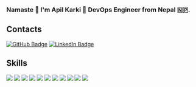 <!-- ### Hi there 👋 -->

<!--
**apilkarki/apilkarki** is a ✨ _special_ ✨ repository because its `README.md` (this file) appears on your GitHub profile.

Here are some ideas to get you started:

- 🔭 I’m currently working on ...
- 🌱 I’m currently learning ...
- 👯 I’m looking to collaborate on ...
- 🤔 I’m looking for help with ...
- 💬 Ask me about ...
- 📫 How to reach me: ...
- 😄 Pronouns: ...
- ⚡ Fun fact: ...
-->

### Namaste 🙏 I'm Apil Karki 👋 DevOps Engineer from Nepal 🇳🇵.

## Contacts

[![GitHub Badge](https://img.shields.io/badge/-GitHub-000?style=flat&logo=Github&logoColor=white)](https://github.com/apilkarki)
[![LinkedIn Badge](https://img.shields.io/badge/-LinkedIn-0077b5?style=flat&logo=linkedin&logoColor=white&link=https://twitter.com/_k_e_k_e)](https://www.linkedin.com/in/apil-chettri/)

## Skills

[![](https://img.shields.io/badge/Go-00ADD8?style=for-the-badge&logo=go&logoColor=white)](https://github.com/apilkarki)
[![](https://img.shields.io/badge/Docker-2CA5E0?style=for-the-badge&logo=docker&logoColor=white)](https://github.com/apilkarki)
[![](https://img.shields.io/badge/kubernetes-326ce5.svg?&style=for-the-badge&logo=kubernetes&logoColor=white)](https://github.com/apilkarki)
[![](https://img.shields.io/badge/Amazon_AWS-232F3E?style=for-the-badge&logo=amazon-aws&logoColor=white)](https://github.com/apilkarki)
[![](https://img.shields.io/badge/Digital_Ocean-0080FF?style=for-the-badge&logo=DigitalOcean&logoColor=whitE)](https://github.com/apilkarki)
[![](https://img.shields.io/badge/-Terraform-623CE4?style=flat&logoColor=white&logo=terraform)](https://github.com/apilkarki)
[![](https://img.shields.io/badge/-GitHub%20Actions-2088FF?style=flat&logoColor=white&logo=github-actions)](https://github.com/apilkarki)
[![](https://img.shields.io/badge/Python-FFD43B?style=for-the-badge&logo=python&logoColor=darkgreen)](https://github.com/apilkarki)
[![](https://img.shields.io/badge/Git-F05032?style=for-the-badge&logo=git&logoColor=white)](https://github.com/apilkarki)
[![](https://img.shields.io/badge/Azure_DevOps-0078D7?style=for-the-badge&logo=azure-devops&logoColor=white)](https://github.com/apilkarki)
[![](https://img.shields.io/badge/Linux-FCC624?style=for-the-badge&logo=linux&logoColor=black)](https://github.com/apilkarki)
<!--
**apaarshrm39/apaarshrm39** is a ✨ _special_ ✨ repository because its `README.md` (this file) appears on your GitHub profile.

Here are some ideas to get you started:

- 🔭 I’m currently working on ...
- 🌱 I’m currently learning ...
- 👯 I’m looking to collaborate on ...
- 🤔 I’m looking for help with ...
- 💬 Ask me about ...
- 📫 How to reach me: ...
- 😄 Pronouns: ...
- ⚡ Fun fact: ...
-->
